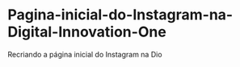 # Pagina-inicial-do-Instagram-na-Digital-Innovation-One
Recriando a página inicial do Instagram na Dio
